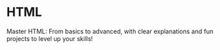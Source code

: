 # HTML
Master HTML: From basics to advanced, with clear explanations and fun projects to level up your skills!
